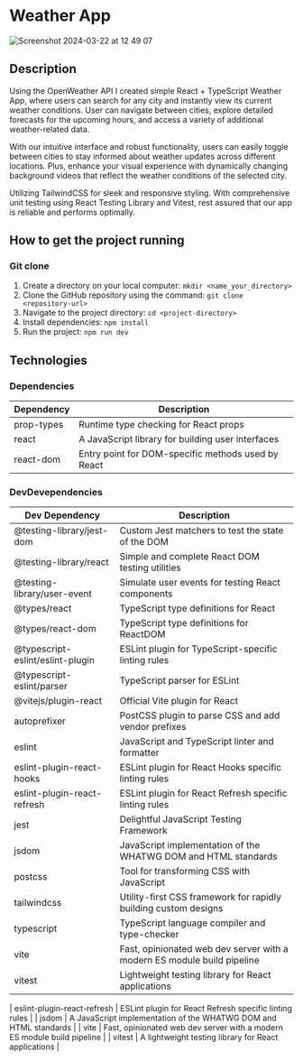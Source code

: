 # Weather App 

![Screenshot 2024-03-22 at 12 49 07](https://github.com/tompra/weatherApp/assets/143709419/ac870a1d-b744-4835-b088-ebb0a43fffda)

## Description

Using the OpenWeather API I created simple React + TypeScript Weather App, where users can search for any city and instantly view its current weather conditions. User can navigate between cities, explore detailed forecasts for the upcoming hours, and access a variety of additional weather-related data. 

With our intuitive interface and robust functionality, users can easily toggle between cities to stay informed about weather updates across different locations. Plus, enhance your visual experience with dynamically changing background videos that reflect the weather conditions of the selected city.

Utilizing TailwindCSS for sleek and responsive styling. With comprehensive unit testing using React Testing Library and Vitest, rest assured that our app is reliable and performs optimally.

## How to get the project running

### Git clone

1. Create a directory on your local computer: `mkdir <name_your_directory>`
2. Clone the GitHub repository using the command: `git clone <repository-url>`
3. Navigate to the project directory: `cd <project-directory>`
4. Install dependencies: `npm install`
5. Run the project: `npm run dev`

## Technologies

### Dependencies


| Dependency | Description                                        |
| ---------- | -------------------------------------------------- |
| prop-types | Runtime type checking for React props              |
| react      | A JavaScript library for building user interfaces  |
| react-dom  | Entry point for DOM-specific methods used by React |

### DevDevependencies
| Dev Dependency                   | Description                                                             |
| -------------------------------- | ----------------------------------------------------------------------- |
| @testing-library/jest-dom        | Custom Jest matchers to test the state of the DOM                       |
| @testing-library/react           | Simple and complete React DOM testing utilities                         |
| @testing-library/user-event      | Simulate user events for testing React components                       |
| @types/react                     | TypeScript type definitions for React                                   |
| @types/react-dom                 | TypeScript type definitions for ReactDOM                                |
| @typescript-eslint/eslint-plugin| ESLint plugin for TypeScript-specific linting rules                      |
| @typescript-eslint/parser        | TypeScript parser for ESLint                                            |
| @vitejs/plugin-react             | Official Vite plugin for React                                          |
| autoprefixer                     | PostCSS plugin to parse CSS and add vendor prefixes                     |
| eslint                           | JavaScript and TypeScript linter and formatter                          |
| eslint-plugin-react-hooks        | ESLint plugin for React Hooks specific linting rules                    |
| eslint-plugin-react-refresh      | ESLint plugin for React Refresh specific linting rules                  |
| jest                             | Delightful JavaScript Testing Framework                                 |
| jsdom                            | JavaScript implementation of the WHATWG DOM and HTML standards          |
| postcss                          | Tool for transforming CSS with JavaScript                               |
| tailwindcss                      | Utility-first CSS framework for rapidly building custom designs         |
| typescript                       | TypeScript language compiler and type-checker                           |
| vite                             | Fast, opinionated web dev server with a modern ES module build pipeline |
| vitest                           | Lightweight testing library for React applications                      |

| eslint-plugin-react-refresh | ESLint plugin for React Refresh specific linting rules                  |
| jsdom                       | A JavaScript implementation of the WHATWG DOM and HTML standards        |
| vite                        | Fast, opinionated web dev server with a modern ES module build pipeline |
| vitest                      | A lightweight testing library for React applications                    |
